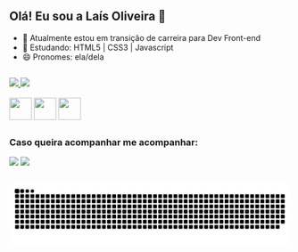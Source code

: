 ## Olá! Eu sou a Laís Oliveira 👋


- 🔭 Atualmente estou em transição de carreira para Dev Front-end
- 🌱 Estudando: HTML5 | CSS3 | Javascript
- 😄 Pronomes: ela/dela

##
<div align="left">
  <a href="https://github.com/laisfrr">
    <img height="150em" src="https://github-readme-stats.vercel.app/api?username=laisfrr&show_icons=true&theme=radical"/>
    <img height="150em" src="https://github-readme-stats.vercel.app/api/top-langs/?username=laisfrr&layout=compact&theme=radical"/>
  </a>
</div>


<div style="display:inlene_block"><br>
  <img align="center" height="40" width="40" src="https://cdn.jsdelivr.net/gh/devicons/devicon/icons/html5/html5-plain-wordmark.svg" />
  <img align="center" height="40" width="40" src="https://cdn.jsdelivr.net/gh/devicons/devicon/icons/css3/css3-plain-wordmark.svg" />
  <img align="center" height="40" width="40" src="https://cdn.jsdelivr.net/gh/devicons/devicon/icons/javascript/javascript-plain.svg" />          
</div>

##
<h3>Caso queira acompanhar me acompanhar:</h3> 
<div>
<a href="https://www.instagram.com/laisfrr/" target="_blank"><img src="https://img.shields.io/badge/Instagram-E4405F?style=for-the-badge&logo=instagram&logoColor=white" target="_blank"></a>
<a href="https://www.linkedin.com/in/laisfrr/" target="_blank"><img src="https://img.shields.io/badge/LinkedIn-0077B5?style=for-the-badge&logo=linkedin&logoColor=white" target="_blank"></a>

</div>

##
<div align="center">

  ![Snake animation](https://github.com/laisfrr/laisfrr/blob/output/github-contribution-grid-snake.svg)
  
</div>


